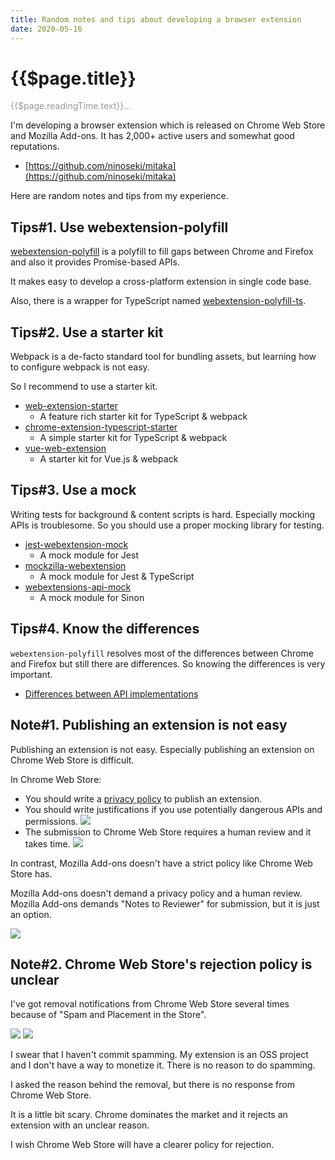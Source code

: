 ```yaml
---
title: Random notes and tips about developing a browser extension
date: 2020-05-16
---
```


# {{$page.title}}

<span style="color: #999;">{{$page.readingTime.text}}...</span>

I'm developing a browser extension which is released on Chrome Web Store and Mozilla Add-ons. It has 2,000+ active users and somewhat good reputations.

- [https://github.com/ninoseki/mitaka](https://github.com/ninoseki/mitaka)

Here are random notes and tips from my experience.

## Tips#1. Use webextension-polyfill

[webextension-polyfill](https://github.com/mozilla/webextension-polyfill) is a polyfill to fill gaps between Chrome and Firefox and also it provides Promise-based APIs.

It makes easy to develop a cross-platform extension in single code base.

Also, there is a wrapper for TypeScript named [webextension-polyfill-ts](https://github.com/Lusito/webextension-polyfill-ts).

## Tips#2. Use a starter kit

Webpack is a de-facto standard tool for bundling assets, but learning how to configure webpack is not easy.

So I recommend to use a starter kit.

- [web-extension-starter](https://github.com/abhijithvijayan/web-extension-starter/tree/master)
  - A feature rich starter kit for TypeScript & webpack
- [chrome-extension-typescript-starter](https://github.com/chibat/chrome-extension-typescript-starter)
  - A simple starter kit for TypeScript & webpack
- [vue-web-extension](https://github.com/Kocal/vue-web-extension)
  - A starter kit for Vue.js & webpack

## Tips#3. Use a mock

Writing tests for background & content scripts is hard. Especially mocking APIs is troublesome. So you should use a proper mocking library for testing.

- [jest-webextension-mock](https://github.com/clarkbw/jest-webextension-mock)
  - A mock module for Jest
- [mockzilla-webextension](https://github.com/lusito/mockzilla-webextension)
  - A mock module for Jest & TypeScript
- [webextensions-api-mock](https://github.com/stoically/webextensions-api-mock)
  - A mock module for Sinon

## Tips#4. Know the differences

`webextension-polyfill` resolves most of the differences between Chrome and Firefox but still there are differences. So knowing the differences is very important.

- [Differences between API implementations](https://developer.mozilla.org/en-US/docs/Mozilla/Add-ons/WebExtensions/Differences_between_API_implementations)

## Note#1. Publishing an extension is not easy

Publishing an extension is not easy. Especially publishing an extension on Chrome Web Store is difficult.

In Chrome Web Store:

- You should write a [privacy policy](https://developer.chrome.com/webstore/terms#use) to publish an extension.
- You should write justifications if you use potentially dangerous APIs and permissions.
  ![](https://i.imgur.com/z0EWN1v.png)
- The submission to Chrome Web Store requires a human review and it takes time.
  ![](https://i.imgur.com/gOfFQx8.png)

In contrast, Mozilla Add-ons doesn't have a strict policy like Chrome Web Store has.

Mozilla Add-ons doesn't demand a privacy policy and a human review. Mozilla Add-ons demands "Notes to Reviewer" for submission, but it is just an option.

![](https://i.imgur.com/3VdzXUs.png)

## Note#2. Chrome Web Store's rejection policy is unclear

I've got removal notifications from Chrome Web Store several times because of "Spam and Placement in the Store".

![](https://i.imgur.com/4Pbln8T.png)
![](https://i.imgur.com/9gLFsFb.png)

I swear that I haven't commit spamming. My extension is an OSS project and I don't have a way to monetize it. There is no reason to do spamming.

I asked the reason behind the removal, but there is no response from Chrome Web Store.

It is a little bit scary. Chrome dominates the market and it rejects an extension with an unclear reason.

I wish Chrome Web Store will have a clearer policy for rejection.
